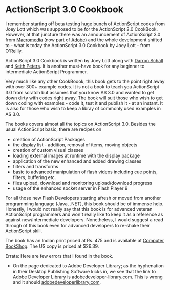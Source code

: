 # ActionScript 3.0 Cookbook

I remember starting off beta testing huge bunch of ActionScript codes from Joey Lott which was supposed to be for the ActionScript 2.0 CookBook. However, at that juncture there was an announcement of ActionScript 3.0 from <a href="http://www.macromedia.com/">Macromedia</a> (now part of <a href="http://www.adobe.com/">Adobe</a>) and the whole development shifted to - what is today the ActionScript 3.0 Cookbook by Joey Lott - from O'Reilly.

ActionScript 3.0 Cookbook is written by Joey Lott along with <a href="http://www.darronschall.com/">Darron Schall</a> and <a href="http://www.bit-101.com/blog/">Keith Peters</a>. It is another must-have book for any beginner to intermediate ActionScript Programmer.

Very much like any other CookBoook, this book gets to the point right away with over 300+ example codes. It is not a book to teach you ActionScript 3.0 from scratch but assumes that you know AS 3.0 and wanted to get down dirty with codes right away. The book will suit those who wish to get down coding with examples - code it, test it and publish it - at an instant. It is also for those who wish to keep a libray of commonly used examples in AS 3.0.

The books covers almost all the topics on ActionScript 3.0. Besides the usual ActionScript basic, there are recipes on

* creation of ActionScript Packages
* the display list - addition, removal of items, moving objects
* creation of custom visual classes
* loading external images at runtime with the display package
* application of the new enhanced and added drawing classes
* filters and transforms
* basic to advanced manipulation of flash videos including cue points, filters, buffering etc.
* files upload, download and monitoring upload/download progress
* usage of the enhanced socket server in Flash Player 9

For all those new Flash Developers starting afresh or moved from another programming language (Java, .NET), this book should be of immense help. Honestly, I would not really say that this book is for advanced veteran ActionScript programmers and won't really like to keep it as a reference as against new/intermediate developers. Nonetheless, I would suggest a read through of this book even for advanced developers to re-shake their ActionScript skill.

The book has an Indian print priced at Rs. 475 and is available at <a href="http://www.cb-india.com/">Computer BookShop</a>. The US copy is priced at $26.39.

Errata: Here are few errors that I found in the book.

* On the page dedicated to Adobe Developer Library; as the hyphenation in their Desktop Publishing Software kicks in, we see that the link to Adobe Developer Library is adobedeveloper-library.com. This is wrong and it should <a href="http://www.adobedeveloperlibrary.com/">adobedeveloperlibrary.com</a>.